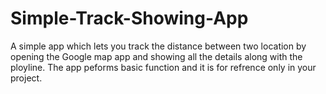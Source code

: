 # Simple-Track-Showing-App
A simple app which lets you track the distance between two location by opening the Google map app and showing all the details along with the ployline.
The app peforms basic function and it is for refrence only in your project.
